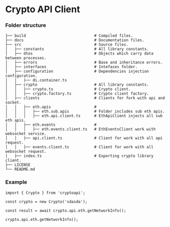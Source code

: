 # Crypto API Client

### Folder structure
    ├── build                              # Compiled files.
    ├── docs                               # Documentation files.
    ├── src                                # Source files.
    │   ├── constants                      # All library constants.
    │   ├── dtos                           # Objects which carry data between processes.
    │   ├── errors                         # Base and inheritance errors.
    │   ├── interfaces                     # Intefaces folder.
    │   ├── configuration                  # Dependencies injection configuration.
    │   │   ├── di.container.ts  
    │   ├── crypto                         # All library constants.
    │   │   ├── crypto.ts                  # Crypto client.
    │   │   ├── crypto.factory.ts          # Crypto client factory.   
    │   ├── clients                        # Clients for fork with api and socket.
    │   │   ├── eth.apis                   #  
    │   │   │   ├── eth.sub.apis           # Folder includes sub eth apis.
    │   │   │   ├── eth.api.client.ts      # EthApiClient injects all sub eth apis.
    │   │   ├── eth.events                 #
    │   │   │   ├── eth.events.client.ts   # EthEventsClient work with websocket service.
    │   │   ├── api.client.ts              # Client for work with all api request.
    │   │   ├── events.client.ts           # Client for work with all websocket request.        
    │   ├── index.ts                       # Exporting crypto library client.
    ├── LICENSE
    └── README.md


### Example
```
import { Crypto } from 'cryptoapi';

const crypto = new Crypto('sdasda');

const result = await crypto.api.eth.getNetworkInfo();

crypto.api.eth.getNetworkInfo();

    
```
